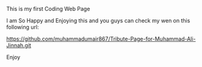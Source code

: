 This is my first Coding Web Page

I am So Happy and Enjoying this and you guys can check my wen on this following url:

https://github.com/muhammadumair867/Tribute-Page-for-Muhammad-Ali-Jinnah.git

Enjoy